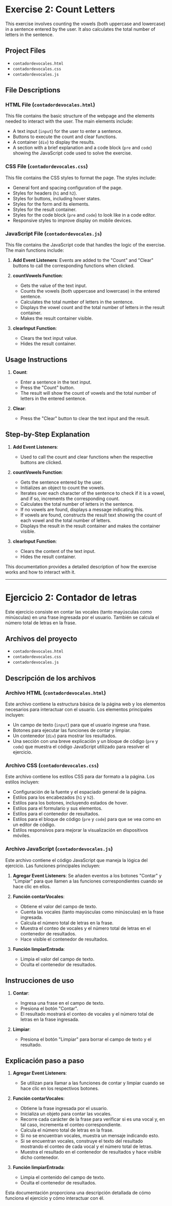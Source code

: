 # Exercise 2: Count Letters

This exercise involves counting the vowels (both uppercase and lowercase) in a sentence entered by the user. It also calculates the total number of letters in the sentence.

## Project Files

- `contadordevocales.html`
- `contadordevocales.css`
- `contadordevocales.js`

## File Descriptions

### HTML File (`contadordevocales.html`)

This file contains the basic structure of the webpage and the elements needed to interact with the user. The main elements include:

- A text input (`input`) for the user to enter a sentence.
- Buttons to execute the count and clear functions.
- A container (`div`) to display the results.
- A section with a brief explanation and a code block (`pre` and `code`) showing the JavaScript code used to solve the exercise.

### CSS File (`contadordevocales.css`)

This file contains the CSS styles to format the page. The styles include:

- General font and spacing configuration of the page.
- Styles for headers (`h1` and `h2`).
- Styles for buttons, including hover states.
- Styles for the form and its elements.
- Styles for the result container.
- Styles for the code block (`pre` and `code`) to look like in a code editor.
- Responsive styles to improve display on mobile devices.

### JavaScript File (`contadordevocales.js`)

This file contains the JavaScript code that handles the logic of the exercise. The main functions include:

1. **Add Event Listeners**: Events are added to the "Count" and "Clear" buttons to call the corresponding functions when clicked.

2. **countVowels Function**:
   - Gets the value of the text input.
   - Counts the vowels (both uppercase and lowercase) in the entered sentence.
   - Calculates the total number of letters in the sentence.
   - Displays the vowel count and the total number of letters in the result container.
   - Makes the result container visible.

3. **clearInput Function**:
   - Clears the text input value.
   - Hides the result container.

## Usage Instructions

1. **Count**:
   - Enter a sentence in the text input.
   - Press the "Count" button.
   - The result will show the count of vowels and the total number of letters in the entered sentence.

2. **Clear**:
   - Press the "Clear" button to clear the text input and the result.

## Step-by-Step Explanation

1. **Add Event Listeners**:
   - Used to call the count and clear functions when the respective buttons are clicked.

2. **countVowels Function**:
   - Gets the sentence entered by the user.
   - Initializes an object to count the vowels.
   - Iterates over each character of the sentence to check if it is a vowel, and if so, increments the corresponding count.
   - Calculates the total number of letters in the sentence.
   - If no vowels are found, displays a message indicating this.
   - If vowels are found, constructs the result text showing the count of each vowel and the total number of letters.
   - Displays the result in the result container and makes the container visible.

3. **clearInput Function**:
   - Clears the content of the text input.
   - Hides the result container.

This documentation provides a detailed description of how the exercise works and how to interact with it.

---------------------------------------------------------------------------------------------------------------------------------------

# Ejercicio 2: Contador de letras

Este ejercicio consiste en contar las vocales (tanto mayúsculas como minúsculas) en una frase ingresada por el usuario. También se calcula el número total de letras en la frase.

## Archivos del proyecto

- `contadordevocales.html`
- `contadordevocales.css`
- `contadordevocales.js`

## Descripción de los archivos

### Archivo HTML (`contadordevocales.html`)

Este archivo contiene la estructura básica de la página web y los elementos necesarios para interactuar con el usuario. Los elementos principales incluyen:

- Un campo de texto (`input`) para que el usuario ingrese una frase.
- Botones para ejecutar las funciones de contar y limpiar.
- Un contenedor (`div`) para mostrar los resultados.
- Una sección con una breve explicación y un bloque de código (`pre` y `code`) que muestra el código JavaScript utilizado para resolver el ejercicio.

### Archivo CSS (`contadordevocales.css`)

Este archivo contiene los estilos CSS para dar formato a la página. Los estilos incluyen:

- Configuración de la fuente y el espaciado general de la página.
- Estilos para los encabezados (`h1` y `h2`).
- Estilos para los botones, incluyendo estados de hover.
- Estilos para el formulario y sus elementos.
- Estilos para el contenedor de resultados.
- Estilos para el bloque de código (`pre` y `code`) para que se vea como en un editor de código.
- Estilos responsivos para mejorar la visualización en dispositivos móviles.

### Archivo JavaScript (`contadordevocales.js`)

Este archivo contiene el código JavaScript que maneja la lógica del ejercicio. Las funciones principales incluyen:

1. **Agregar Event Listeners**: Se añaden eventos a los botones "Contar" y "Limpiar" para que llamen a las funciones correspondientes cuando se hace clic en ellos.

2. **Función contarVocales**:
   - Obtiene el valor del campo de texto.
   - Cuenta las vocales (tanto mayúsculas como minúsculas) en la frase ingresada.
   - Calcula el número total de letras en la frase.
   - Muestra el conteo de vocales y el número total de letras en el contenedor de resultados.
   - Hace visible el contenedor de resultados.

3. **Función limpiarEntrada**:
   - Limpia el valor del campo de texto.
   - Oculta el contenedor de resultados.

## Instrucciones de uso

1. **Contar**:
   - Ingresa una frase en el campo de texto.
   - Presiona el botón "Contar".
   - El resultado mostrará el conteo de vocales y el número total de letras en la frase ingresada.

2. **Limpiar**:
   - Presiona el botón "Limpiar" para borrar el campo de texto y el resultado.

## Explicación paso a paso

1. **Agregar Event Listeners**:
   - Se utilizan para llamar a las funciones de contar y limpiar cuando se hace clic en los respectivos botones.

2. **Función contarVocales**:
   - Obtiene la frase ingresada por el usuario.
   - Inicializa un objeto para contar las vocales.
   - Recorre cada carácter de la frase para verificar si es una vocal y, en tal caso, incrementa el conteo correspondiente.
   - Calcula el número total de letras en la frase.
   - Si no se encuentran vocales, muestra un mensaje indicando esto.
   - Si se encuentran vocales, construye el texto del resultado mostrando el conteo de cada vocal y el número total de letras.
   - Muestra el resultado en el contenedor de resultados y hace visible dicho contenedor.

3. **Función limpiarEntrada**:
   - Limpia el contenido del campo de texto.
   - Oculta el contenedor de resultados.

Esta documentación proporciona una descripción detallada de cómo funciona el ejercicio y cómo interactuar con él.
